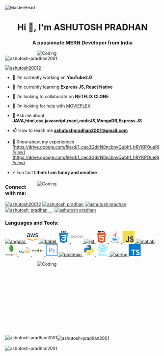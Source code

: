 ![MasterHead](https://www.synergisticit.com/wp-content/uploads/2021/08/Phoenix-Banner-Image.jpg)
<h1 align="center">Hi 👋, I'm ASHUTOSH PRADHAN</h1>
<h3 align="center">A passionate MERN Developer from India</h3>



<img align="right" alt="Coding" width="400" src="https://www.gifcen.com/wp-content/uploads/2021/08/basketball-gif-6.gif">


<p align="left"> <img src="https://komarev.com/ghpvc/?username=ashutosh-pradhan2001&label=Profile%20views&color=0e75b6&style=flat" alt="ashutosh-pradhan2001" /> </p>

<p align="left"> <a href="https://twitter.com/ashutosh20012" target="blank"><img src="https://img.shields.io/twitter/follow/ashutosh20012?logo=twitter&style=for-the-badge" alt="ashutosh20012" /></a> </p>

- 🔭 I’m currently working on **YouTube2.0**

- 🌱 I’m currently learning **Express JS, React Native**

- 👯 I’m looking to collaborate on **NETFLIX CLONE**

- 🤝 I’m looking for help with [MOVIEPLEX](https://github.com/Ashutosh-Pradhan2001/MoviePlex)

- 💬 Ask me about **JAVA,html,css,javascript,react,nodeJS,MongoDB,Express JS**

- 📫 How to reach me **ashutoshpradhan2001@gmail.com**


- 📄 Know about my experiences [https://drive.google.com/file/d/1_ceo3GdlrN0ncbnvQubh1_hRYKPOueRj/view](https://drive.google.com/file/d/1_ceo3GdlrN0ncbnvQubh1_hRYKPOueRj/view)

- ⚡ Fun fact **I think I am funny and creative**



<img align="right" alt="Coding" width="400" src="https://c.tenor.com/HqNH0AhI4_wAAAAC/coding-man.gif">

<h3 align="left">Connect with me:</h3>
<p align="left">
<a href="https://twitter.com/ashutosh20012" target="blank"><img align="center" src="https://raw.githubusercontent.com/rahuldkjain/github-profile-readme-generator/master/src/images/icons/Social/twitter.svg" alt="ashutosh20012" height="30" width="40" /></a>
<a href="https://linkedin.com/in/ashutosh pradhan" target="blank"><img align="center" src="https://raw.githubusercontent.com/rahuldkjain/github-profile-readme-generator/master/src/images/icons/Social/linked-in-alt.svg" alt="ashutosh pradhan" height="30" width="40" /></a>
<a href="https://fb.com/ashutosh pradhan" target="blank"><img align="center" src="https://raw.githubusercontent.com/rahuldkjain/github-profile-readme-generator/master/src/images/icons/Social/facebook.svg" alt="ashutosh pradhan" height="30" width="40" /></a>
<a href="https://instagram.com/ashutosh_pradhan___" target="blank"><img align="center" src="https://raw.githubusercontent.com/rahuldkjain/github-profile-readme-generator/master/src/images/icons/Social/instagram.svg" alt="ashutosh_pradhan___" height="30" width="40" /></a>
<a href="https://www.youtube.com/c/ashutosh pradhan" target="blank"><img align="center" src="https://raw.githubusercontent.com/rahuldkjain/github-profile-readme-generator/master/src/images/icons/Social/youtube.svg" alt="ashutosh pradhan" height="30" width="40" /></a>
</p>







<h3 align="left">Languages and Tools:</h3>
<p align="left"> <a href="https://angular.io" target="_blank" rel="noreferrer"> <img src="https://angular.io/assets/images/logos/angular/angular.svg" alt="angular" width="40" height="40"/> </a> <a href="https://aws.amazon.com" target="_blank" rel="noreferrer"> <img src="https://raw.githubusercontent.com/devicons/devicon/master/icons/amazonwebservices/amazonwebservices-original-wordmark.svg" alt="aws" width="40" height="40"/> </a> <a href="https://babeljs.io/" target="_blank" rel="noreferrer"> <img src="https://www.vectorlogo.zone/logos/babeljs/babeljs-icon.svg" alt="babel" width="40" height="40"/> </a> <a href="https://www.w3schools.com/css/" target="_blank" rel="noreferrer"> <img src="https://raw.githubusercontent.com/devicons/devicon/master/icons/css3/css3-original-wordmark.svg" alt="css3" width="40" height="40"/> </a> <a href="https://expressjs.com" target="_blank" rel="noreferrer"> <img src="https://raw.githubusercontent.com/devicons/devicon/master/icons/express/express-original-wordmark.svg" alt="express" width="40" height="40"/> </a> <a href="https://git-scm.com/" target="_blank" rel="noreferrer"> <img src="https://www.vectorlogo.zone/logos/git-scm/git-scm-icon.svg" alt="git" width="40" height="40"/> </a> <a href="https://www.w3.org/html/" target="_blank" rel="noreferrer"> <img src="https://raw.githubusercontent.com/devicons/devicon/master/icons/html5/html5-original-wordmark.svg" alt="html5" width="40" height="40"/> </a> <a href="https://www.java.com" target="_blank" rel="noreferrer"> <img src="https://raw.githubusercontent.com/devicons/devicon/master/icons/java/java-original.svg" alt="java" width="40" height="40"/> </a> <a href="https://developer.mozilla.org/en-US/docs/Web/JavaScript" target="_blank" rel="noreferrer"> <img src="https://raw.githubusercontent.com/devicons/devicon/master/icons/javascript/javascript-original.svg" alt="javascript" width="40" height="40"/> </a> <a href="https://www.mathworks.com/" target="_blank" rel="noreferrer"> <img src="https://upload.wikimedia.org/wikipedia/commons/2/21/Matlab_Logo.png" alt="matlab" width="40" height="40"/> </a> <a href="https://www.mongodb.com/" target="_blank" rel="noreferrer"> <img src="https://raw.githubusercontent.com/devicons/devicon/master/icons/mongodb/mongodb-original-wordmark.svg" alt="mongodb" width="40" height="40"/> </a> <a href="https://www.mysql.com/" target="_blank" rel="noreferrer"> <img src="https://raw.githubusercontent.com/devicons/devicon/master/icons/mysql/mysql-original-wordmark.svg" alt="mysql" width="40" height="40"/> </a> <a href="https://nodejs.org" target="_blank" rel="noreferrer"> <img src="https://raw.githubusercontent.com/devicons/devicon/master/icons/nodejs/nodejs-original-wordmark.svg" alt="nodejs" width="40" height="40"/> </a> <a href="https://www.photoshop.com/en" target="_blank" rel="noreferrer"> <img src="https://raw.githubusercontent.com/devicons/devicon/master/icons/photoshop/photoshop-line.svg" alt="photoshop" width="40" height="40"/> </a> <a href="https://postman.com" target="_blank" rel="noreferrer"> <img src="https://www.vectorlogo.zone/logos/getpostman/getpostman-icon.svg" alt="postman" width="40" height="40"/> </a> <a href="https://www.python.org" target="_blank" rel="noreferrer"> <img src="https://raw.githubusercontent.com/devicons/devicon/master/icons/python/python-original.svg" alt="python" width="40" height="40"/> </a> <a href="https://reactjs.org/" target="_blank" rel="noreferrer"> <img src="https://raw.githubusercontent.com/devicons/devicon/master/icons/react/react-original-wordmark.svg" alt="react" width="40" height="40"/> </a> <a href="https://spring.io/" target="_blank" rel="noreferrer"> <img src="https://www.vectorlogo.zone/logos/springio/springio-icon.svg" alt="spring" width="40" height="40"/> </a> <a href="https://www.typescriptlang.org/" target="_blank" rel="noreferrer"> <img src="https://raw.githubusercontent.com/devicons/devicon/master/icons/typescript/typescript-original.svg" alt="typescript" width="40" height="40"/> </a> </p>

<img align="right" alt="Coding" height="240" width="400" src="https://c.tenor.com/BqbIhT4Mb7cAAAAM/programmer-rounded-edges.gif">


<p><img align="left" src="https://github-readme-stats.vercel.app/api/top-langs?username=ashutosh-pradhan2001&show_icons=true&locale=en&layout=compact" alt="ashutosh-pradhan2001" /></p>

<p>&nbsp;<img align="center" src="https://github-readme-stats.vercel.app/api?username=ashutosh-pradhan2001&show_icons=true&locale=en" alt="ashutosh-pradhan2001" /></p>

<p><img align="center" src="https://github-readme-streak-stats.herokuapp.com/?user=ashutosh-pradhan2001&" alt="ashutosh-pradhan2001" /></p>

